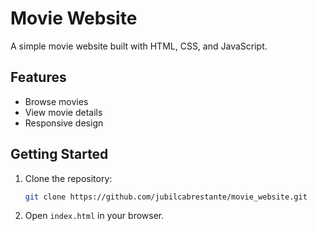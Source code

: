 # Movie Website

A simple movie website built with HTML, CSS, and JavaScript.

## Features

- Browse movies
- View movie details
- Responsive design

## Getting Started

1. Clone the repository:
    ```bash
    git clone https://github.com/jubilcabrestante/movie_website.git
    ```
2. Open `index.html` in your browser.

